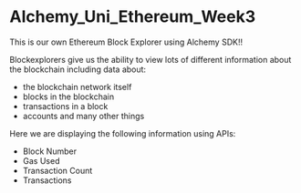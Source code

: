 # Alchemy_Uni_Ethereum_Week3

This is our own Ethereum Block Explorer using Alchemy SDK!!

Blockexplorers give us the ability to view lots of different information about the blockchain including data about:

 * the blockchain network itself
 * blocks in the blockchain
 * transactions in a block
 * accounts
   and many other things

Here we are displaying the following information using APIs: 
* Block Number
* Gas Used
* Transaction Count 
* Transactions
